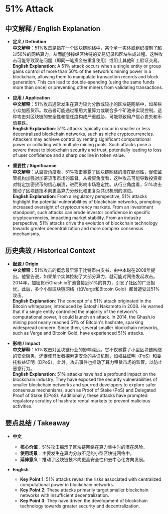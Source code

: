 # 51% Attack

## 中文解释 / English Explanation

* **定义 / Definition**  
  **中文解释**：51%攻击是指在一个区块链网络中，某个单一实体或组织控制了超过50%的网络算力，从而能够操纵区块链的交易记录和区块生成过程。这种攻击可能导致双花问题（即同一笔资金被重复使用）或阻止其他矿工验证交易。  
  **English Explanation**: A 51% attack occurs when a single entity or group gains control of more than 50% of the network's mining power in a blockchain, allowing them to manipulate transaction records and block generation. This can lead to double-spending (using the same funds more than once) or preventing other miners from validating transactions.

* **应用 / Application**  
  **中文解释**：51%攻击通常发生在算力较为分散或较小的区块链网络中，如某些小众加密货币。攻击者可能通过租用大量算力或联合多个矿池来实现控制。这种攻击对区块链的安全性和信任度构成严重威胁，可能导致用户信心丧失和币值暴跌。  
  **English Explanation**: 51% attacks typically occur in smaller or less decentralized blockchain networks, such as niche cryptocurrencies. Attackers may achieve control by renting significant computational power or colluding with multiple mining pools. Such attacks pose a severe threat to blockchain security and trust, potentially leading to loss of user confidence and a sharp decline in token value.

* **重要性 / Significance**  
  **中文解释**：从监管角度看，51%攻击暴露了区块链网络的潜在脆弱性，促使监管机构加强对加密货币市场的监督。从投资角度看，这种攻击可能导致投资者对特定加密货币的信心崩溃，进而影响市场稳定性。从行业角度看，51%攻击推动了区块链技术向更高算力分散化和更复杂共识机制的演进。  
  **English Explanation**: From a regulatory perspective, 51% attacks highlight the potential vulnerabilities of blockchain networks, prompting increased oversight of cryptocurrency markets. From an investment standpoint, such attacks can erode investor confidence in specific cryptocurrencies, impacting market stability. From an industry perspective, 51% attacks drive the evolution of blockchain technology towards greater decentralization and more complex consensus mechanisms.

## 历史典故 / Historical Context

* **起源 / Origin**  
  **中文解释**：51%攻击的概念最早源于比特币白皮书，由中本聪在2008年提出。他警告说，如果某个实体控制了大部分算力，就可能对网络发起攻击。2014年，加密货币Ghash.io矿池曾接近51%的算力，引发了社区的广泛担忧。此后，多个小型区块链网络（如Verge和Bitcoin Gold）都曾遭受过51%攻击。  
  **English Explanation**: The concept of a 51% attack originated in the Bitcoin whitepaper, introduced by Satoshi Nakamoto in 2008. He warned that if a single entity controlled the majority of the network's computational power, it could launch an attack. In 2014, the Ghash.io mining pool nearly reached 51% of Bitcoin's hashrate, sparking widespread concern. Since then, several smaller blockchain networks, such as Verge and Bitcoin Gold, have experienced 51% attacks.

* **影响 / Impact**  
  **中文解释**：51%攻击对区块链行业的影响深远。它不仅暴露了小型区块链网络的安全隐患，还促使开发者探索更安全的共识机制，如权益证明（PoS）和委托权益证明（DPoS）。此外，攻击事件也推动了算力租赁市场的监管，以防止恶意行为。  
  **English Explanation**: 51% attacks have had a profound impact on the blockchain industry. They have exposed the security vulnerabilities of smaller blockchain networks and spurred developers to explore safer consensus mechanisms, such as Proof of Stake (PoS) and Delegated Proof of Stake (DPoS). Additionally, these attacks have prompted regulatory scrutiny of hashrate rental markets to prevent malicious activities.

## 要点总结 / Takeaway

* **中文**  
  - **核心价值**：51%攻击揭示了区块链网络在算力集中时的潜在风险。  
  - **使用场景**：主要发生在算力分散不足的小型区块链网络中。  
  - **延伸意义**：推动了区块链技术向更高安全性和去中心化方向发展。

* **English**  
  - **Key Point 1**: 51% attacks reveal the risks associated with centralized computational power in blockchain networks.  
  - **Key Point 2**: These attacks primarily target smaller blockchain networks with insufficient decentralization.  
  - **Key Point 3**: They have driven the development of blockchain technology towards greater security and decentralization.